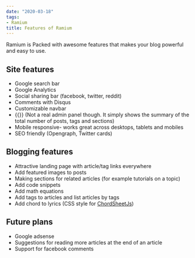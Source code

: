 ```yaml
---
date: "2020-03-18"
tags:
- Ramium
title: Features of Ramium
---
```


Ramium is Packed with awesome features that makes your blog powerful and easy to use. 
<!--more-->

## Site features

- Google search bar
- Google Analytics
- Social sharing bar (facebook, twitter, reddit)
- Comments with Disqus
- Customizable navbar
- {{<local-link href="/admin" text="Admin panel">}} (Not a real admin panel though. It simply shows the summary of the total number of posts, tags and sections)
- Mobile responsive- works great across desktops, tablets and mobiles
- SEO friendly (Opengraph, Twitter cards)

## Blogging features

- Attractive landing page with article/tag links everywhere
- Add featured images to posts
- Making sections for related articles (for example tutorials on a topic)
- Add code snippets
- Add math equations
- Add tags to articles and list articles by tags
- Add chord to lyrics (CSS style for [ChordSheetJs](https://github.com/martijnversluis/ChordSheetJS))

## Future plans
- Google adsense
- Suggestions for reading more articles at the end of an article
- Support for facebook comments
